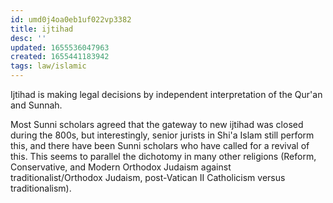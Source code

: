 ```yaml
---
id: umd0j4oa0eb1uf022vp3382
title: ijtihad
desc: ''
updated: 1655536047963
created: 1655441183942
tags: law/islamic
---
```


Ijtihad is making legal decisions by independent interpretation of the Qur'an and Sunnah.

Most Sunni scholars agreed that the gateway to new ijtihad was closed during the 800s, but interestingly, senior jurists in Shi'a Islam still perform this, and there have been Sunni scholars who have called for a revival of this. This seems to parallel the dichotomy in many other religions (Reform, Conservative, and Modern Orthodox Judaism against traditionalist/Orthodox Judaism, post-Vatican II Catholicism versus traditionalism).
